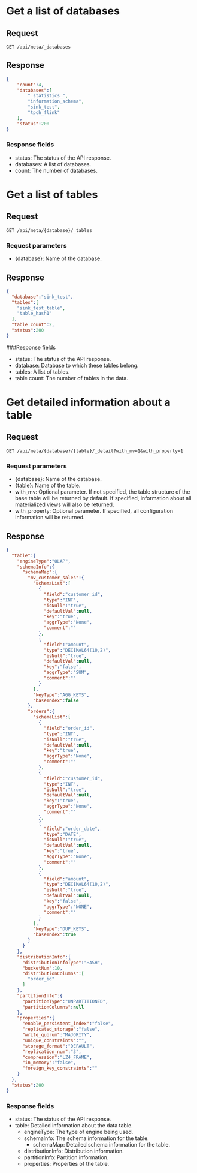 # Get a list of databases
## Request
```http request
GET /api/meta/_databases
```
## Response
```json
{
    "count":4,
    "databases":[
        "_statistics_",
        "information_schema",
        "sink_test",
        "tpch_flink"
    ],
    "status":200
}
```
### Response fields
- status: The status of the API response.
- databases: A list of databases.
- count: The number of databases.
# Get a list of tables
## Request
```http request
GET /api/meta/{database}/_tables
```
### Request parameters
- {database}: Name of the database.

## Response
```json
{
  "database":"sink_test",
  "tables":[
    "sink_test_table",
    "table_hash1"
  ],
  "table count":2,
  "status":200
}
```

###Response fields
- status: The status of the API response.
- database: Database to which these tables belong.
- tables: A list of tables.
- table count: The number of tables in the data.
# Get detailed information about a table
## Request
```http request
GET /api/meta/{database}/{table}/_detail?with_mv=1&with_property=1
```
### Request parameters
- {database}: Name of the database.
- {table}: Name of the table.
- with_mv: Optional parameter. If not specified, the table structure of the base table will be returned by default. If specified, information about all materialized views will also be returned.
- with_property: Optional parameter. If specified, all configuration information will be returned.
## Response
```json
{
  "table":{
    "engineType":"OLAP",
    "schemaInfo":{
      "schemaMap":{
        "mv_customer_sales":{
          "schemaList":[
            {
              "field":"customer_id",
              "type":"INT",
              "isNull":"true",
              "defaultVal":null,
              "key":"true",
              "aggrType":"None",
              "comment":""
            },
            {
              "field":"amount",
              "type":"DECIMAL64(10,2)",
              "isNull":"true",
              "defaultVal":null,
              "key":"false",
              "aggrType":"SUM",
              "comment":""
            }
          ],
          "keyType":"AGG_KEYS",
          "baseIndex":false
        },
        "orders":{
          "schemaList":[
            {
              "field":"order_id",
              "type":"INT",
              "isNull":"true",
              "defaultVal":null,
              "key":"true",
              "aggrType":"None",
              "comment":""
            },
            {
              "field":"customer_id",
              "type":"INT",
              "isNull":"true",
              "defaultVal":null,
              "key":"true",
              "aggrType":"None",
              "comment":""
            },
            {
              "field":"order_date",
              "type":"DATE",
              "isNull":"true",
              "defaultVal":null,
              "key":"true",
              "aggrType":"None",
              "comment":""
            },
            {
              "field":"amount",
              "type":"DECIMAL64(10,2)",
              "isNull":"true",
              "defaultVal":null,
              "key":"false",
              "aggrType":"NONE",
              "comment":""
            }
          ],
          "keyType":"DUP_KEYS",
          "baseIndex":true
        }
      }
    },
    "distributionInfo":{
      "distributionInfoType":"HASH",
      "bucketNum":10,
      "distributionColumns":[
        "order_id"
      ]
    },
    "partitionInfo":{
      "partitionType":"UNPARTITIONED",
      "partitionColumns":null
    },
    "properties":{
      "enable_persistent_index":"false",
      "replicated_storage":"false",
      "write_quorum":"MAJORITY",
      "unique_constraints":"",
      "storage_format":"DEFAULT",
      "replication_num":"3",
      "compression":"LZ4_FRAME",
      "in_memory":"false",
      "foreign_key_constraints":""
    }
  },
  "status":200
}
 ```
### Response fields
- status: The status of the API response.
- table: Detailed information about the data table.
    - engineType: The type of engine being used.
    - schemaInfo: The schema information for the table.
        - schemaMap: Detailed schema information for the table.
    - distributionInfo: Distribution information.
    - partitionInfo: Partition information.
    - properties: Properties of the table.
